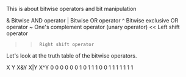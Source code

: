 This is about bitwise operators and bit manipulation 


<operator/>	<Meaning of operator/>
&		Bitwise AND operator
|		Bitwise OR operator
^		Bitwise exclusive OR operator
~		One's complement operator (unary operator)
<<		Left shift operator
>>		Right shift operator



Let's look at the truth table of the bitwise operators.

X	Y	X&Y	X|Y	X^Y
0	0	0	0	0
0	1	0	1	1
1	0	0	1	1
1	1	1	1	1

